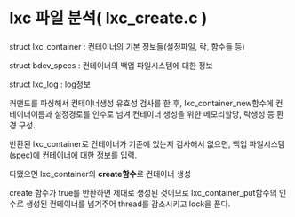 # lxc 파일 분석( lxc_create.c )

### 

struct lxc_container  : 컨테이너의 기본 정보들(설정파일, 락, 함수들 등)

struct bdev_specs : 컨테이너의 백업 파일시스템에 대한 정보

struct lxc_log : log정보

커맨드를 파싱해서 컨테이너생성 유효성 검사를 한 후, lxc_container_new함수에 컨테이너이름과 설정경로를 인수로 넘겨 컨테이너 생성을 위한 메모리할당, 락생성 등 환경 구성.

반환된 lxc_container로 컨테이너가 기존에 있는지 검사해서 없으면,  백업 파일시스템(spec)에 컨테이너에 대한 정보를 입력.

다됐으면 lxc_container의 **create함수**로 컨테이너 생성 

create 함수가 true를 반환하면 제대로 생성된 것이므로 lxc_container_put함수의 인수로 생성된 컨테이너를 넘겨주어 thread를 감소시키고 lock을 푼다.





